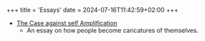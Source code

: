 +++
title = 'Essays'
date = 2024-07-16T11:42:59+02:00
+++


- [The Case against self Amplification](../../writing/Amplification.md)
  -  An essay on how people become caricatures of themselves.

